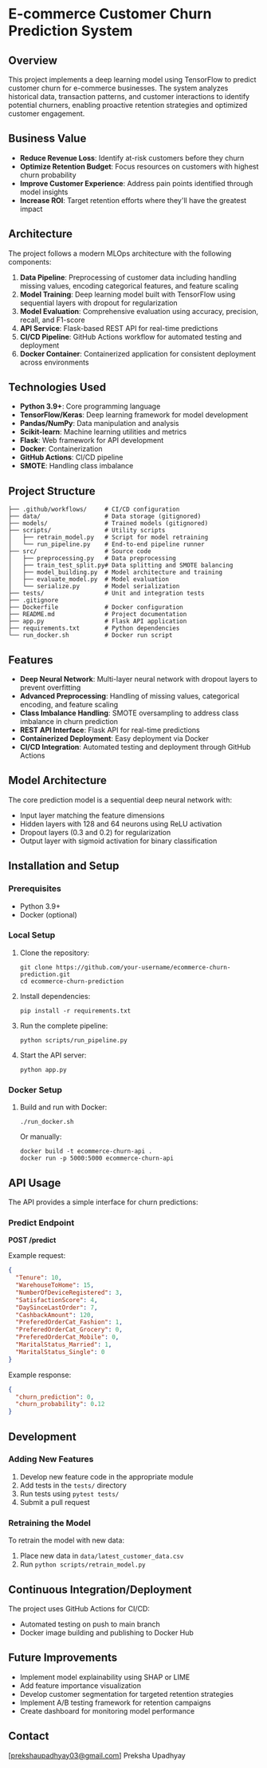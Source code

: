 # E-commerce Customer Churn Prediction System

## Overview

This project implements a deep learning model using TensorFlow to predict customer churn for e-commerce businesses. The system analyzes historical data, transaction patterns, and customer interactions to identify potential churners, enabling proactive retention strategies and optimized customer engagement.

## Business Value

- **Reduce Revenue Loss**: Identify at-risk customers before they churn
- **Optimize Retention Budget**: Focus resources on customers with highest churn probability
- **Improve Customer Experience**: Address pain points identified through model insights
- **Increase ROI**: Target retention efforts where they'll have the greatest impact

## Architecture

The project follows a modern MLOps architecture with the following components:

1. **Data Pipeline**: Preprocessing of customer data including handling missing values, encoding categorical features, and feature scaling
2. **Model Training**: Deep learning model built with TensorFlow using sequential layers with dropout for regularization
3. **Model Evaluation**: Comprehensive evaluation using accuracy, precision, recall, and F1-score
4. **API Service**: Flask-based REST API for real-time predictions
5. **CI/CD Pipeline**: GitHub Actions workflow for automated testing and deployment
6. **Docker Container**: Containerized application for consistent deployment across environments

## Technologies Used

- **Python 3.9+**: Core programming language
- **TensorFlow/Keras**: Deep learning framework for model development
- **Pandas/NumPy**: Data manipulation and analysis
- **Scikit-learn**: Machine learning utilities and metrics
- **Flask**: Web framework for API development
- **Docker**: Containerization
- **GitHub Actions**: CI/CD pipeline
- **SMOTE**: Handling class imbalance

## Project Structure

```
├── .github/workflows/     # CI/CD configuration
├── data/                  # Data storage (gitignored)
├── models/                # Trained models (gitignored)
├── scripts/               # Utility scripts
│   ├── retrain_model.py   # Script for model retraining
│   └── run_pipeline.py    # End-to-end pipeline runner
├── src/                   # Source code
│   ├── preprocessing.py   # Data preprocessing
│   ├── train_test_split.py# Data splitting and SMOTE balancing
│   ├── model_building.py  # Model architecture and training
│   ├── evaluate_model.py  # Model evaluation
│   └── serialize.py       # Model serialization
├── tests/                 # Unit and integration tests
├── .gitignore
├── Dockerfile             # Docker configuration
├── README.md              # Project documentation
├── app.py                 # Flask API application
├── requirements.txt       # Python dependencies
└── run_docker.sh          # Docker run script
```

## Features

- **Deep Neural Network**: Multi-layer neural network with dropout layers to prevent overfitting
- **Advanced Preprocessing**: Handling of missing values, categorical encoding, and feature scaling
- **Class Imbalance Handling**: SMOTE oversampling to address class imbalance in churn prediction
- **REST API Interface**: Flask API for real-time predictions
- **Containerized Deployment**: Easy deployment via Docker
- **CI/CD Integration**: Automated testing and deployment through GitHub Actions

## Model Architecture

The core prediction model is a sequential deep neural network with:

- Input layer matching the feature dimensions
- Hidden layers with 128 and 64 neurons using ReLU activation
- Dropout layers (0.3 and 0.2) for regularization
- Output layer with sigmoid activation for binary classification

## Installation and Setup

### Prerequisites

- Python 3.9+
- Docker (optional)

### Local Setup

1. Clone the repository:

   ```
   git clone https://github.com/your-username/ecommerce-churn-prediction.git
   cd ecommerce-churn-prediction
   ```

2. Install dependencies:

   ```
   pip install -r requirements.txt
   ```

3. Run the complete pipeline:

   ```
   python scripts/run_pipeline.py
   ```

4. Start the API server:
   ```
   python app.py
   ```

### Docker Setup

1. Build and run with Docker:
   ```
   ./run_docker.sh
   ```
   Or manually:
   ```
   docker build -t ecommerce-churn-api .
   docker run -p 5000:5000 ecommerce-churn-api
   ```

## API Usage

The API provides a simple interface for churn predictions:

### Predict Endpoint

**POST /predict**

Example request:

```json
{
  "Tenure": 10,
  "WarehouseToHome": 15,
  "NumberOfDeviceRegistered": 3,
  "SatisfactionScore": 4,
  "DaySinceLastOrder": 7,
  "CashbackAmount": 120,
  "PreferedOrderCat_Fashion": 1,
  "PreferedOrderCat_Grocery": 0,
  "PreferedOrderCat_Mobile": 0,
  "MaritalStatus_Married": 1,
  "MaritalStatus_Single": 0
}
```

Example response:

```json
{
  "churn_prediction": 0,
  "churn_probability": 0.12
}
```

## Development

### Adding New Features

1. Develop new feature code in the appropriate module
2. Add tests in the `tests/` directory
3. Run tests using `pytest tests/`
4. Submit a pull request

### Retraining the Model

To retrain the model with new data:

1. Place new data in `data/latest_customer_data.csv`
2. Run `python scripts/retrain_model.py`

## Continuous Integration/Deployment

The project uses GitHub Actions for CI/CD:

- Automated testing on push to main branch
- Docker image building and publishing to Docker Hub

## Future Improvements

- Implement model explainability using SHAP or LIME
- Add feature importance visualization
- Develop customer segmentation for targeted retention strategies
- Implement A/B testing framework for retention campaigns
- Create dashboard for monitoring model performance

## Contact

[prekshaupadhyay03@gmail.com] Preksha Upadhyay
